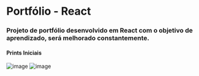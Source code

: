 # Portfólio - React

### Projeto de portfólio desenvolvido em React com o objetivo de aprendizado, será melhorado constantemente.


#### Prints Iniciais
![image](https://user-images.githubusercontent.com/23384348/209187920-3d353dc6-ebfd-4457-ac3d-fd821f5ac196.png)
![image](https://user-images.githubusercontent.com/23384348/209188035-349c17aa-9283-47b8-bbbd-397e0658fa54.png)



